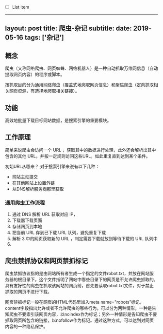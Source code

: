  - [ ] List item

---
layout: post
title: 爬虫-杂记
subtitle:
date: 2019-05-16
tags: ['杂记']
---
## 概念
爬虫（又称网络爬虫、网页蜘蛛、网络机器人）是一种自动抓取万维网信息（自动提取网页内容）的程序或脚本。

按抓取目的分为通用网络爬虫（覆盖式地爬取网页信息）和聚焦爬虫（定向抓取相关网页资源，有选择地爬取相关链接）。

## 功能
高效地批量下载目标网站数据，是搜索引擎的重要模块。

## 工作原理
简单来说爬虫会访问一个 URL ，获取其中的数据进行处理，此外还会解析出其中包含的其他 URL，并按一定规则访问这些URL，如此重复直到达到某个条件。

初始URL从哪来？
对于搜索引擎来说有以下几种：
- 网站主动提交
- 在其他网站上设置外链
- 从DNS解析服务商那里获取

### 通用爬虫工作流程
1. 通过 DNS 解析 URL 获取对应 IP，
2. 下载器下载页面
3. 存储网页到本地
4. 把当前 URL 存到已下载 URL 队列，避免重复下载
5. 解析 3 中的网页获取新的 URL ，判定需要下载就放到等待下载的 URL 队列中
6. 

## 爬虫禁抓协议和网页禁抓标记
爬虫禁抓协议指的是由网站所有者生成一个指定的文件robot.txt，并放在网站服务器的根目录下，这个文件指明了网站中哪些目录下的网页是不允许爬虫抓取的。具有友好性的爬虫在抓取该网站的网页前，首先要读取robot.txt文件，对于禁止抓取的网页不进行下载。

网页禁抓标记一般在网页的HTML代码里加入meta name="robots”标记，content字段指出允许或者不允许爬虫的哪些行为。可以分为两种情形，一种是告知爬虫不要索引该网页内容，以noindex作为标记；另外一种情形是告知爬虫不要抓取网页所包含的链接，以nofollow作为标记。通过这种方式，可以达到对网页内容的一种隐私保护。
<!--stackedit_data:
eyJkaXNjdXNzaW9ucyI6eyJqZXk4c1JaWTBTNVZLTXNNIjp7In
RleHQiOiJMaXN0IGl0ZW0iLCJzdGFydCI6MjUsImVuZCI6MzR9
fSwiY29tbWVudHMiOnsiVjhwYTFQeWF1MFRQSTFoayI6eyJkaX
NjdXNzaW9uSWQiOiJqZXk4c1JaWTBTNVZLTXNNIiwic3ViIjoi
Z2g6MTYxMDE1NTQiLCJ0ZXh0Ijoibm1qIiwiY3JlYXRlZCI6MT
U5OTQwNDMxODUxNn19LCJoaXN0b3J5IjpbNDQzMDk0MzA0XX0=

-->